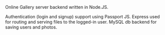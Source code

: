 Online Gallery server backend written in Node.JS.

Authentication (login and signup) support using Passport JS.
Express used for routing and serving files to the logged-in user.
MySQL db backend for saving users and photos.
